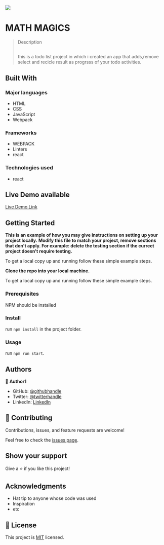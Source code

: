 ![](https://img.shields.io/badge/Microverse-blueviolet)

#  MATH MAGICS

> Description
> ##
> this is a todo list project in which i created an app that adds,remove select and recicle result as progrsss of your todo activities.


## Built With

### Major languages
- HTML
- CSS
- JavaScript
- Webpack 
### Frameworks
- WEBPACK 
- Linters
- react
### Technologies used
- react

## Live Demo available 

[Live Demo Link]()


## Getting Started

**This is an example of how you may give instructions on setting up your project locally.**
**Modify this file to match your project, remove sections that don't apply. For example: delete the testing section if the currect project doesn't require testing.**


To get a local copy up and running follow these simple example steps.

**Clone the repo into your local machine.**


To get a local copy up and running follow these simple example steps.

### Prerequisites
NPM should be installed

### Install
run `npm install` in the project folder.

### Usage
run `npm run start`.


## Authors

👤 **Author1**

- GitHub: [@githubhandle](https://github.com/githubhandle)
- Twitter: [@twitterhandle](https://twitter.com/twitterhandle)
- LinkedIn: [LinkedIn](https://linkedin.com/in/linkedinhandle)

## 🤝 Contributing

Contributions, issues, and feature requests are welcome!

Feel free to check the [issues page](../../issues/).

## Show your support

Give a ⭐️ if you like this project!

## Acknowledgments

- Hat tip to anyone whose code was used
- Inspiration
- etc

## 📝 License

This project is [MIT](./MIT.md) licensed.
